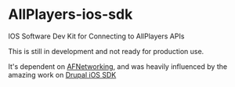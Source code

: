 AllPlayers-ios-sdk
==================

IOS Software Dev Kit for Connecting to AllPlayers APIs

This is still in development and not ready for production use.

It's dependent on [AFNetworking](https://github.com/AFNetworking/AFNetworking), and was heavily influenced by the amazing work on [Drupal iOS SDK](https://github.com/workhabitinc/drupal-ios-sdk)